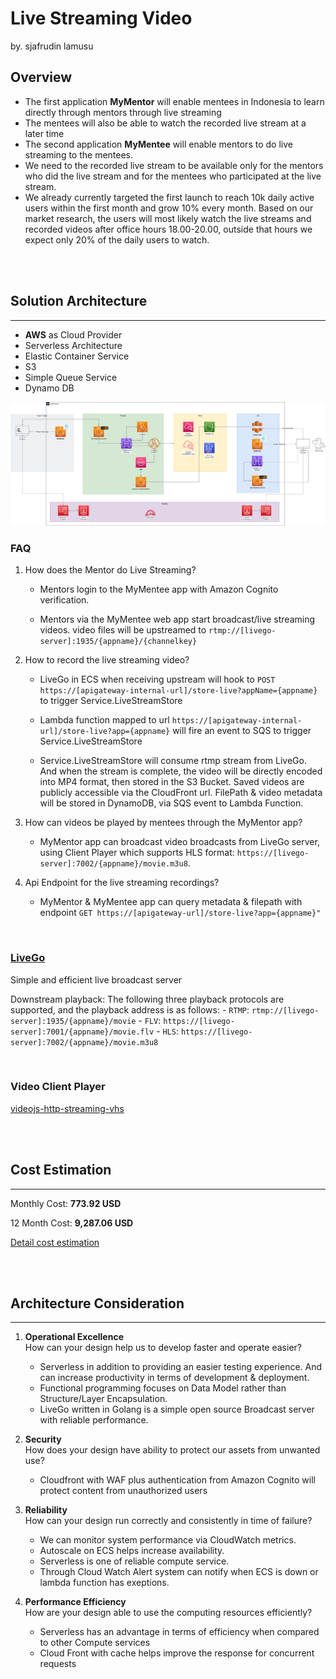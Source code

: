# Live Streaming Video

by. sjafrudin lamusu

## Overview

- The first application **MyMentor** will enable mentees in Indonesia to learn directly through mentors through live streaming
- The mentees will also be able to watch the recorded live stream at a later time
- The second application **MyMentee** will enable mentors to do live streaming to the mentees.
- We need to the recorded live stream to be available only for the mentors who did the live stream and for the mentees who participated at the live stream.
- We already currently targeted the first launch to reach 10k daily active users within the first month and grow 10% every month. Based on our market research, the users will most likely watch the live streams and recorded videos after office hours 18.00-20.00, outside that hours we expect only 20% of the daily users to watch.

<br><br>
## Solution Architecture
---

- **AWS** as Cloud Provider
- Serverless Architecture
- Elastic Container Service
- S3
- Simple Queue Service
- Dynamo DB

![Infra](images/infra.png)

### FAQ

1. How does the Mentor do Live Streaming?
    - Mentors login to the MyMentee app with Amazon Cognito verification.

    - Mentors via the MyMentee web app start broadcast/live streaming videos. video files will be upstreamed to `rtmp://[livego-server]:1935/{appname}/{channelkey}`

1. How to record the live streaming video?
    - LiveGo in ECS when receiving upstream will hook to `POST https://[apigateway-internal-url]/store-live?appName={appname}` to trigger Service.LiveStreamStore

    - Lambda function mapped to url `https://[apigateway-internal-url]/store-live?app={appname}` will fire an event to SQS to trigger Service.LiveStreamStore

    - Service.LiveStreamStore will consume rtmp stream from LiveGo. And when the stream is complete, the video will be directly encoded into MP4 format, then stored in the S3 Bucket. Saved videos are publicly accessible via the CloudFront url. FilePath & video metadata will be stored in DynamoDB, via SQS event to Lambda Function.

1. How can videos be played by mentees through the MyMentor app?
    - MyMentor app can broadcast video broadcasts from LiveGo server, using Client Player which supports HLS format: `https://[livego-server]:7002/{appname}/movie.m3u8`.

1. Api Endpoint for the live streaming recordings?
    - MyMentor & MyMentee app can query metadata & filepath with endpoint `GET https://[apigateway-url]/store-live?app={appname}"`

<br>

### [LiveGo](https://github.com/gwuhaolin/livego)

Simple and efficient live broadcast server

Downstream playback: The following three playback protocols are supported, and the playback address is as follows:
    - `RTMP`: `rtmp://[livego-server]:1935/{appname}/movie`
    - `FLV`: `https://[livego-server]:7001/{appname}/movie.flv`
    - `HLS`: `https://[livego-server]:7002/{appname}/movie.m3u8`

<br>

### Video Client Player

[videojs-http-streaming-vhs](https://github.com/videojs/http-streaming#videojs-http-streaming-vhs)

<br><br>
## Cost Estimation
---

Monthly Cost: **773.92 USD**

12 Month Cost: **9,287.06 USD**

[Detail cost estimation](https://calculator.aws/#/estimate?id=83430e65080b9fe8246dcf241fa4b5d98d216294)

<br><br>
## Architecture Consideration
---

1. **Operational Excellence**<br>
How can your design help us to develop faster and operate easier?
    - Serverless in addition to providing an easier testing experience. And can increase productivity in terms of development & deployment.
     - Functional programming focuses on Data Model rather than Structure/Layer Encapsulation.
     - LiveGo written in Golang is a simple open source Broadcast server with reliable performance.

1. **Security**<br>
How does your design have ability to protect our assets from unwanted use?
    - Cloudfront with WAF plus authentication from Amazon Cognito will protect content from unauthorized users<br>

1. **Reliability**<br>
How can your design run correctly and consistently in time of failure?
    - We can monitor system performance via CloudWatch metrics.
    - Autoscale on ECS helps increase availability.
    - Serverless is one of reliable compute service.
    - Through Cloud Watch Alert system can notify when ECS is down or lambda function has exeptions.

1. **Performance Efficiency**<br>
How are your design able to use the computing resources efficiently?
    - Serverless has an advantage in terms of efficiency when compared to other Compute services
    - Cloud Front with cache helps improve the response for concurrent requests